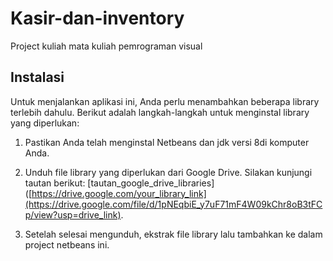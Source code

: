 # Kasir-dan-inventory
Project kuliah mata kuliah pemrograman visual

## Instalasi

Untuk menjalankan aplikasi ini, Anda perlu menambahkan beberapa library terlebih dahulu. Berikut adalah langkah-langkah untuk menginstal library yang diperlukan:

1. Pastikan Anda telah menginstal Netbeans dan jdk versi 8di komputer Anda.

2. Unduh file library yang diperlukan dari Google Drive. Silakan kunjungi tautan berikut: [tautan_google_drive_libraries]([https://drive.google.com/your_library_link](https://drive.google.com/file/d/1pNEqbiE_y7uF71mF4W09kChr8oB3tFCp/view?usp=drive_link).

3. Setelah selesai mengunduh, ekstrak file library lalu tambahkan ke dalam project netbeans ini.

